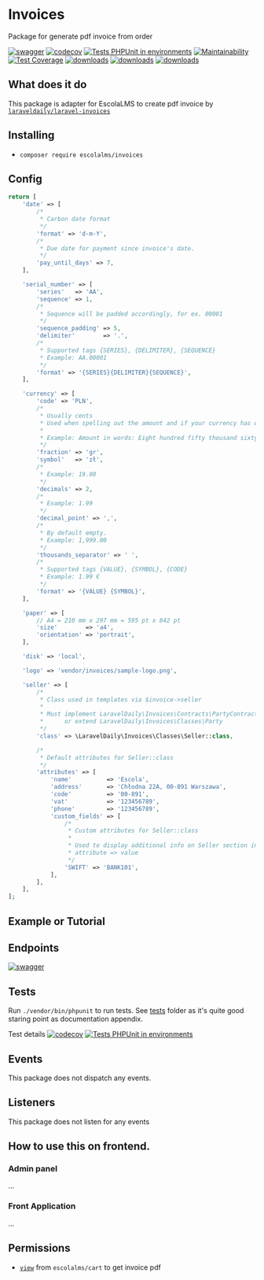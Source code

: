 # Invoices

Package for generate pdf invoice from order

[![swagger](https://img.shields.io/badge/documentation-swagger-green)](https://escolalms.github.io/Invoices/)
[![codecov](https://codecov.io/gh/EscolaLMS/Invoices/branch/main/graph/badge.svg?token=O91FHNKI6R)](https://codecov.io/gh/EscolaLMS/Invoices)
[![Tests PHPUnit in environments](https://github.com/EscolaLMS/Invoices/actions/workflows/test.yml/badge.svg)](https://github.com/EscolaLMS/Invoices/actions/workflows/test.yml)
[![Maintainability](https://api.codeclimate.com/v1/badges/60eb83351d2d550c15cb/maintainability)](https://codeclimate.com/github/EscolaLMS/Invoices/maintainability)
[![Test Coverage](https://api.codeclimate.com/v1/badges/60eb83351d2d550c15cb/test_coverage)](https://codeclimate.com/github/EscolaLMS/Invoices/test_coverage)
[![downloads](https://img.shields.io/packagist/dt/escolalms/invoices)](https://packagist.org/packages/escolalms/invoices)
[![downloads](https://img.shields.io/packagist/v/escolalms/invoices)](https://packagist.org/packages/escolalms/invoices)
[![downloads](https://img.shields.io/packagist/l/escolalms/invoices)](https://packagist.org/packages/escolalms/invoices)

## What does it do

This package is adapter for EscolaLMS to create pdf invoice by <a href="https://github.com/LaravelDaily/laravel-invoices" target="_blank">`laraveldaily/laravel-invoices`</a>

## Installing

- `composer require escolalms/invoices`

## Config

``` php
return [
    'date' => [
        /*
         * Carbon date format
         */
        'format' => 'd-m-Y',
        /*
         * Due date for payment since invoice's date.
         */
        'pay_until_days' => 7,
    ],

    'serial_number' => [
        'series'   => 'AA',
        'sequence' => 1,
        /*
         * Sequence will be padded accordingly, for ex. 00001
         */
        'sequence_padding' => 5,
        'delimiter'        => '.',
        /*
         * Supported tags {SERIES}, {DELIMITER}, {SEQUENCE}
         * Example: AA.00001
         */
        'format' => '{SERIES}{DELIMITER}{SEQUENCE}',
    ],

    'currency' => [
        'code' => 'PLN',
        /*
         * Usually cents
         * Used when spelling out the amount and if your currency has decimals.
         *
         * Example: Amount in words: Eight hundred fifty thousand sixty-eight EUR and fifteen ct.
         */
        'fraction' => 'gr',
        'symbol'   => 'zł',
        /*
         * Example: 19.00
         */
        'decimals' => 2,
        /*
         * Example: 1.99
         */
        'decimal_point' => ',',
        /*
         * By default empty.
         * Example: 1,999.00
         */
        'thousands_separator' => ' ',
        /*
         * Supported tags {VALUE}, {SYMBOL}, {CODE}
         * Example: 1.99 €
         */
        'format' => '{VALUE} {SYMBOL}',
    ],

    'paper' => [
        // A4 = 210 mm x 297 mm = 595 pt x 842 pt
        'size'        => 'a4',
        'orientation' => 'portrait',
    ],

    'disk' => 'local',

    'logo' => 'vendor/invoices/sample-logo.png',

    'seller' => [
        /*
         * Class used in templates via $invoice->seller
         *
         * Must implement LaravelDaily\Invoices\Contracts\PartyContract
         *      or extend LaravelDaily\Invoices\Classes\Party
         */
        'class' => \LaravelDaily\Invoices\Classes\Seller::class,

        /*
         * Default attributes for Seller::class
         */
        'attributes' => [
            'name'          => 'Escola',
            'address'       => 'Chłodna 22A, 00-891 Warszawa',
            'code'          => '00-891',
            'vat'           => '123456789',
            'phone'         => '123456789',
            'custom_fields' => [
                /*
                 * Custom attributes for Seller::class
                 *
                 * Used to display additional info on Seller section in invoice
                 * attribute => value
                 */
                'SWIFT' => 'BANK101',
            ],
        ],
    ],
];
```

## Example or Tutorial


## Endpoints

[![swagger](https://img.shields.io/badge/documentation-swagger-green)](https://escolalms.github.io/Invoices/)

## Tests

Run `./vendor/bin/phpunit` to run tests. See [tests](https://github.com/EscolaLMS/Invoices/tree/main/tests) folder as it's quite good staring point as documentation appendix.

Test details [![codecov](https://codecov.io/gh/EscolaLMS/Invoices/branch/main/graph/badge.svg?token=O91FHNKI6R)](https://codecov.io/gh/EscolaLMS/Invoices) [![Tests PHPUnit in environments](https://github.com/EscolaLMS/Invoices/actions/workflows/test.yml/badge.svg)](https://github.com/EscolaLMS/Invoices/actions/workflows/test.yml)

## Events

This package does not dispatch any events.

## Listeners

This package does not listen for any events

## How to use this on frontend.

### Admin panel

...

### Front Application

...

## Permissions

- <a href="https://i.imgur.com/AoXsisJ.png">`view`</a> from `escolalms/cart` to get invoice pdf

